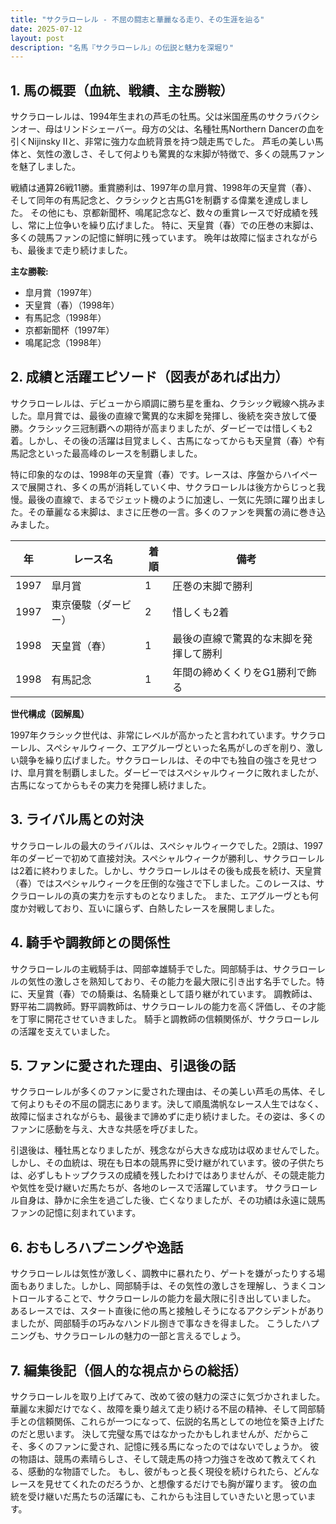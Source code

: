 ```yaml
---
title: "サクラローレル - 不屈の闘志と華麗なる走り、その生涯を辿る"
date: 2025-07-12
layout: post
description: "名馬『サクラローレル』の伝説と魅力を深堀り"
---
```


## 1. 馬の概要（血統、戦績、主な勝鞍）

サクラローレルは、1994年生まれの芦毛の牡馬。父は米国産馬のサクラバクシンオー、母はリンドシェーバー。母方の父は、名種牡馬Northern Dancerの血を引くNijinsky IIと、非常に強力な血統背景を持つ競走馬でした。  芦毛の美しい馬体と、気性の激しさ、そして何よりも驚異的な末脚が特徴で、多くの競馬ファンを魅了しました。

戦績は通算26戦11勝。重賞勝利は、1997年の皐月賞、1998年の天皇賞（春）、そして同年の有馬記念と、クラシックと古馬G1を制覇する偉業を達成しました。  その他にも、京都新聞杯、鳴尾記念など、数々の重賞レースで好成績を残し、常に上位争いを繰り広げました。  特に、天皇賞（春）での圧巻の末脚は、多くの競馬ファンの記憶に鮮明に残っています。  晩年は故障に悩まされながらも、最後まで走り続けました。

**主な勝鞍:**

* 皐月賞（1997年）
* 天皇賞（春）（1998年）
* 有馬記念（1998年）
* 京都新聞杯（1997年）
* 鳴尾記念（1998年）


## 2. 成績と活躍エピソード（図表があれば出力）

サクラローレルは、デビューから順調に勝ち星を重ね、クラシック戦線へ挑みました。皐月賞では、最後の直線で驚異的な末脚を発揮し、後続を突き放して優勝。クラシック三冠制覇への期待が高まりましたが、ダービーでは惜しくも2着。しかし、その後の活躍は目覚ましく、古馬になってからも天皇賞（春）や有馬記念といった最高峰のレースを制覇しました。

特に印象的なのは、1998年の天皇賞（春）です。レースは、序盤からハイペースで展開され、多くの馬が消耗していく中、サクラローレルは後方からじっと我慢。最後の直線で、まるでジェット機のように加速し、一気に先頭に躍り出ました。その華麗なる末脚は、まさに圧巻の一言。多くのファンを興奮の渦に巻き込みました。

| 年 | レース名       | 着順 | 備考                                      |
|---|---------------|-----|-------------------------------------------|
| 1997 | 皐月賞         | 1   | 圧巻の末脚で勝利                          |
| 1997 | 東京優駿（ダービー）| 2   | 惜しくも2着                               |
| 1998 | 天皇賞（春）   | 1   | 最後の直線で驚異的な末脚を発揮して勝利 |
| 1998 | 有馬記念       | 1   | 年間の締めくくりをG1勝利で飾る           |


**世代構成（図解風）**

1997年クラシック世代は、非常にレベルが高かったと言われています。サクラローレル、スペシャルウィーク、エアグルーヴといった名馬がしのぎを削り、激しい競争を繰り広げました。サクラローレルは、その中でも独自の強さを見せつけ、皐月賞を制覇しました。ダービーではスペシャルウィークに敗れましたが、古馬になってからもその実力を発揮し続けました。


## 3. ライバル馬との対決

サクラローレルの最大のライバルは、スペシャルウィークでした。2頭は、1997年のダービーで初めて直接対決。スペシャルウィークが勝利し、サクラローレルは2着に終わりました。しかし、サクラローレルはその後も成長を続け、天皇賞（春）ではスペシャルウィークを圧倒的な強さで下しました。このレースは、サクラローレルの真の実力を示すものとなりました。  また、エアグルーヴとも何度か対戦しており、互いに譲らず、白熱したレースを展開しました。


## 4. 騎手や調教師との関係性

サクラローレルの主戦騎手は、岡部幸雄騎手でした。岡部騎手は、サクラローレルの気性の激しさを熟知しており、その能力を最大限に引き出す名手でした。特に、天皇賞（春）での騎乗は、名騎乗として語り継がれています。  調教師は、野平祐二調教師。野平調教師は、サクラローレルの能力を高く評価し、その才能を丁寧に開花させていきました。  騎手と調教師の信頼関係が、サクラローレルの活躍を支えていました。


## 5. ファンに愛された理由、引退後の話

サクラローレルが多くのファンに愛された理由は、その美しい芦毛の馬体、そして何よりもその不屈の闘志にあります。決して順風満帆なレース人生ではなく、故障に悩まされながらも、最後まで諦めずに走り続けました。その姿は、多くのファンに感動を与え、大きな共感を呼びました。

引退後は、種牡馬となりましたが、残念ながら大きな成功は収めませんでした。しかし、その血統は、現在も日本の競馬界に受け継がれています。彼の子供たちは、必ずしもトップクラスの成績を残したわけではありませんが、その競走能力や気性を受け継いだ馬たちが、各地のレースで活躍しています。  サクラローレル自身は、静かに余生を過ごした後、亡くなりましたが、その功績は永遠に競馬ファンの記憶に刻まれています。


## 6. おもしろハプニングや逸話

サクラローレルは気性が激しく、調教中に暴れたり、ゲートを嫌がったりする場面もありました。しかし、岡部騎手は、その気性の激しさを理解し、うまくコントロールすることで、サクラローレルの能力を最大限に引き出していました。  あるレースでは、スタート直後に他の馬と接触しそうになるアクシデントがありましたが、岡部騎手の巧みなハンドル捌きで事なきを得ました。  こうしたハプニングも、サクラローレルの魅力の一部と言えるでしょう。


## 7. 編集後記（個人的な視点からの総括）

サクラローレルを取り上げてみて、改めて彼の魅力の深さに気づかされました。華麗な末脚だけでなく、故障を乗り越えて走り続ける不屈の精神、そして岡部騎手との信頼関係、これらが一つになって、伝説的名馬としての地位を築き上げたのだと思います。  決して完璧な馬ではなかったかもしれませんが、だからこそ、多くのファンに愛され、記憶に残る馬になったのではないでしょうか。  彼の物語は、競馬の素晴らしさ、そして競走馬の持つ力強さを改めて教えてくれる、感動的な物語でした。  もし、彼がもっと長く現役を続けられたら、どんなレースを見せてくれたのだろうか、と想像するだけでも胸が躍ります。  彼の血統を受け継いだ馬たちの活躍にも、これからも注目していきたいと思っています。
